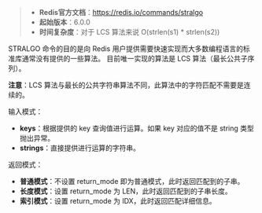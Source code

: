 > - **Redis官方文档**：https://redis.io/commands/stralgo
> - **起始版本**：6.0.0
> - **时间复杂度**：对于 LCS 算法来说 O(strlen(s1) * strlen(s2))

STRALGO 命令的目的是向 Redis 用户提供需要快速实现而大多数编程语言的标准库通常没有提供的一些算法。
目前唯一实现的算法是 LCS 算法（最长公共子序列）。

**注意**：LCS 算法与最长的公共字符串算法不同，此算法中的字符匹配不需要是连续的。

输入模式：
- **keys**：根据提供的 key 查询值进行运算。如果 key 对应的值不是 string 类型抛出异常。
- **strings**：直接提供进行运算的字符串。

返回模式：
- **普通模式**：不设置 return_mode 即为普通模式，此时返回匹配到的子串。
- **长度模式**：设置 return_mode 为 LEN，此时返回匹配到的子串长度。
- **索引模式**：设置 return_mode 为 IDX，此时返回匹配详细信息。
